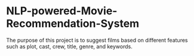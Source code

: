 # NLP-powered-Movie-Recommendation-System
The purpose of this project is to suggest films based on different features such as plot, cast, crew, title, genre, and keywords. 
